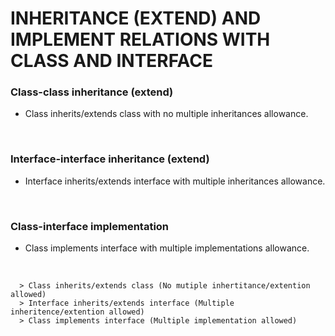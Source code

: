 # INHERITANCE (EXTEND) AND IMPLEMENT RELATIONS WITH CLASS AND INTERFACE

### Class-class inheritance (extend)

+ Class inherits/extends class with no multiple inheritances allowance.

<br>

### Interface-interface inheritance (extend)

+ Interface inherits/extends interface with multiple inheritances allowance.

<br>

### Class-interface implementation

+ Class implements interface with multiple implementations allowance.

<br>

```
  > Class inherits/extends class (No mutiple inhertitance/extention allowed)
  > Interface inherits/extends interface (Multiple inheritence/extention allowed)
  > Class implements interface (Multiple implementation allowed)
```
